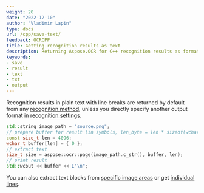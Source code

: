 ```yaml
---
weight: 20
date: "2022-12-10"
author: "Vladimir Lapin"
type: docs
url: /cpp/save-text/
feedback: OCRCPP
title: Getting recognition results as text
description: Returning Aspose.OCR for C++ recognition results as formatted text.
keywords:
- save
- result
- text
- txt
- output
---
```


Recognition results in plain text with line breaks are returned by default from any [recognition method](/ocr/cpp/recognition/), unless you directly specify another output format in [recognition settings](/ocr/cpp/settings/).

```cpp
std::string image_path = "source.png";
// prepare buffer for result (in symbols, len_byte = len * sizeof(wchar_t))
const size_t len = 4096;
wchar_t buffer[len] = { 0 };
// extract text
size_t size = aspose::ocr::page(image_path.c_str(), buffer, len);
// print result
std::wcout << buffer << L"\n";
```

You can also extract text blocks from [specific image areas](/ocr/cpp/image-regions-extract/) or get [individual lines](/ocr/cpp/image-line-extract/).
